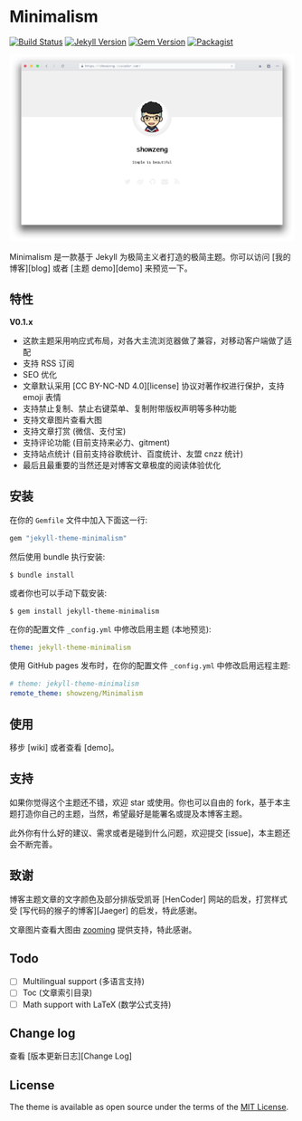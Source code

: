# Minimalism

[![Build Status](https://travis-ci.org/showzeng/Minimalism.svg?branch=master)](https://travis-ci.org/showzeng/Minimalism)
[![Jekyll Version](https://img.shields.io/badge/Jekyll-3.8-blue.svg)](https://jekyllrb.com/)
[![Gem Version](https://badge.fury.io/rb/jekyll-theme-minimalism.svg)](https://badge.fury.io/rb/jekyll-theme-minimalism)
[![Packagist](https://img.shields.io/packagist/l/doctrine/orm.svg?style=popout)](./LICENSE.txt)

![screenshot](./docs/screenshot.png)

Minimalism 是一款基于 Jekyll 为极简主义者打造的极简主题。你可以访问 [我的博客][blog] 或者 [主题 demo][demo] 来预览一下。

## 特性

**V0.1.x**
- 这款主题采用响应式布局，对各大主流浏览器做了兼容，对移动客户端做了适配
- 支持 RSS 订阅
- SEO 优化
- 文章默认采用 [CC BY-NC-ND 4.0][license] 协议对著作权进行保护，支持 emoji 表情
- 支持禁止复制、禁止右键菜单、复制附带版权声明等多种功能
- 支持文章图片查看大图
- 支持文章打赏 (微信、支付宝)
- 支持评论功能 (目前支持来必力、gitment)
- 支持站点统计 (目前支持谷歌统计、百度统计、友盟 cnzz 统计)
- 最后且最重要的当然还是对博客文章极度的阅读体验优化

## 安装

在你的 `Gemfile` 文件中加入下面这一行:

```ruby
gem "jekyll-theme-minimalism"
```

然后使用 bundle 执行安装:

    $ bundle install

或者你也可以手动下载安装:

    $ gem install jekyll-theme-minimalism

在你的配置文件 `_config.yml` 中修改启用主题 (本地预览):

```yaml
theme: jekyll-theme-minimalism
```

使用 GitHub pages 发布时，在你的配置文件 `_config.yml` 中修改启用远程主题:

```yaml
# theme: jekyll-theme-minimalism
remote_theme: showzeng/Minimalism
```

## 使用

移步 [wiki] 或者查看 [demo]。

## 支持

如果你觉得这个主题还不错，欢迎 star 或使用。你也可以自由的 fork，基于本主题打造你自己的主题，当然，希望最好是能署名或提及本博客主题。

此外你有什么好的建议、需求或者是碰到什么问题，欢迎提交 [issue]，本主题还会不断完善。

## 致谢

博客主题文章的文字颜色及部分排版受凯哥 [HenCoder] 网站的启发，打赏样式受 [写代码的猴子的博客][Jaeger] 的启发，特此感谢。

文章图片查看大图由 [zooming](https://github.com/kingdido999/zooming) 提供支持，特此感谢。

## Todo

- [ ] Multilingual support (多语言支持)
- [ ] Toc (文章索引目录)
- [ ] Math support with LaTeX (数学公式支持)

## Change log

查看 [版本更新日志][Change Log]

## License

The theme is available as open source under the terms of the [MIT License](https://opensource.org/licenses/MIT).


